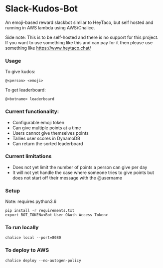 # Slack-Kudos-Bot
An emoji-based reward slackbot similar to HeyTaco, but self hosted and running in AWS lambda using AWS/Chalice.

Side note: This is to be self-hosted and there is no support for this project. If you want to use something like this and can pay for it then please use something like https://www.heytaco.chat/

### Usage
To give kudos:

    @<person> <emoji>
    
To get leaderboard:

    @<botname> leaderboard

### Current functionality:
 - Configurable emoji token 
 - Can give multiple points at a time
 - Users cannot give themselves points
 - Tallies user scores in DynamoDB
 - Can return the sorted leaderboard
 
### Current limitations
 - Does not yet limit the number of points a person can give per day
 - It will not yet handle the case where someone tries to give points but does not start off their message with the @username
 
### Setup
Note: requires python3.6

    pip install -r requirements.txt
    export BOT_TOKEN=<Bot User OAuth Access Token>
    
### To run locally
    chalice local --port=8080

### To deploy to AWS
    chalice deploy --no-autogen-policy
